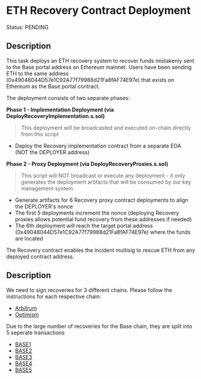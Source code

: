 # ETH Recovery Contract Deployment

Status: PENDING

## Description

This task deploys an ETH recovery system to recover funds mistakenly sent to the Base portal address on Ethereum mainnet. Users have been sending ETH to the same address (0x49048044D57e1C92A77f79988d21Fa8fAF74E97e) that exists on Ethereum as the Base portal contract.

The deployment consists of two separate phases:

**Phase 1 - Implementation Deployment (via DeployRecoveryImplementation.s.sol)**
> This deployment will be broadcasted and executed on-chain directly from this script
- Deploy the Recovery implementation contract from a separate EOA (NOT the DEPLOYER address)

**Phase 2 - Proxy Deployment (via DeployRecoveryProxies.s.sol)**
> This script will NOT broadcast or execute any deployment - it only generates the deployment artifacts that will be consumed by our key management system
- Generate artifacts for 6 Recovery proxy contract deployments to align the DEPLOYER's nonce
- The first 5 deployments increment the nonce (deploying Recovery proxies allows potential fund recovery from these addresses if needed)
- The 6th deployment will reach the target portal address (0x49048044D57e1C92A77f79988d21Fa8fAF74E97e) where the funds are located

The Recovery contract enables the incident multisig to rescue ETH from any deployed contract address.

## Description
We need to sign recoveries for 3 different chains. Please follow the instructions for each respective chain:
- [Arbitrum](./ARBITRUM_VALIDATION.md)
- [Optimism](./OPTIMISM_VALIDATION.md)

Due to the large number of recoveries for the Base chain, they are split into 5 seperate transactions
- [BASE1](./BASE_VALIDATION.md)
- [BASE2](./BASE_VALIDATION.md)
- [BASE3](./BASE_VALIDATION.md)
- [BASE4](./BASE_VALIDATION.md)
- [BASE5](./BASE_VALIDATION.md)